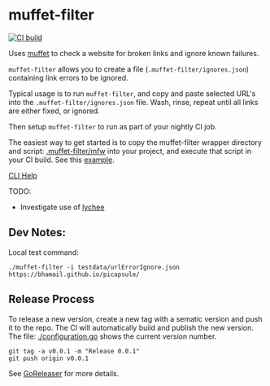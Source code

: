 muffet-filter
=============

[![CI build](https://github.com/bhamail/muffet-filter/actions/workflows/test.yaml/badge.svg)](https://github.com/bhamail/muffet-filter/actions)

Uses [muffet](https://github.com/raviqqe/muffet) to check a website for broken links and ignore known failures.

`muffet-filter` allows you to create a file (`.muffet-filter/ignores.json`) containing link errors to be ignored.

Typical usage is to run `muffet-filter`, and copy and paste selected URL's into the `.muffet-filter/ignores.json` file.
Wash, rinse, repeat until all links are either fixed, or ignored.

Then setup `muffet-filter` to run as part of your nightly CI job.

The easiest way to get started is to copy the muffet-filter wrapper directory and script: [.muffet-filter/mfw](.muffet-filter/mfw) 
into your project, and execute that script in your CI build. See this [example](https://github.com/bhamail/picapsule/blob/c032e40186ee3c7a679d78deb83f88932d689aef/.github/workflows/link-check.yaml#L13-L13).

[CLI Help](.snapshots/TestHelp)

TODO:
* Investigate use of [lychee](https://github.com/lycheeverse/lychee)

Dev Notes:
---------
Local test command:

```shell
./muffet-filter -i testdata/urlErrorIgnore.json https://bhamail.github.io/picapsule/
```

Release Process
---------------
To release a new version, create a new tag with a sematic version and push it to the repo. The CI will automatically build and publish the new version.
The file: [./configuration.go](./configuration.go) shows the current version number.

```shell
git tag -a v0.0.1 -m "Release 0.0.1"
git push origin v0.0.1
```

See [GoReleaser](https://goreleaser.com/quick-start/) for more details.
